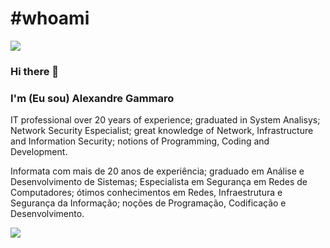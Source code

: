 # #whoami

<img src="http://agsolucoes.000webhostapp.com/imgs/who_am_i.png">

### Hi there 👋
### I'm (Eu sou) Alexandre Gammaro

IT professional over 20 years of experience; graduated in System Analisys; Network Security Especialist; great knowledge of Network, Infrastructure and Information Security; notions of Programming, Coding and Development.

Informata com mais de 20 anos de experiência; graduado em Análise e Desenvolvimento de Sistemas; Especialista em Segurança em Redes de Computadores; ótimos conhecimentos em Redes, Infraestrutura e Segurança da Informação; noções de Programação, Codificação e Desenvolvimento.

<a href="http://agsolucoes.info"><img src="http://agsolucoes.000webhostapp.com/imgs/aglogo.jpg"></a>

<!--
**alexgammaro/alexgammaro** is a ✨ _special_ ✨ repository because its `README.md` (this file) appears on your GitHub profile.

Here are some ideas to get you started:

- 🔭 I’m currently working on ...
- 🌱 I’m currently learning ...
- 👯 I’m looking to collaborate on ...
- 🤔 I’m looking for help with ...
- 💬 Ask me about ...
- 📫 How to reach me: ...
- 😄 Pronouns: ...
- ⚡ Fun fact: ...
-->
